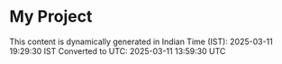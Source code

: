 # My Project

This content is dynamically generated in Indian Time (IST): 2025-03-11 19:29:30 IST
Converted to UTC: 2025-03-11 13:59:30 UTC
